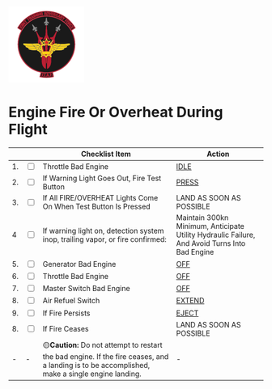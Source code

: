 ![JTAF Logo](../../../JTAF/img/Logo.png)

# **Engine Fire Or Overheat During Flight**

| | | Checklist Item | Action |
|-|-| ---------------| -------|
|1.|  <input type="checkbox">  | Throttle Bad Engine | [IDLE](../../../cockpit/pilot/left_console/front_section.md#throttles) |
|2.|  <input type="checkbox">  | If Warning Light Goes Out, Fire Test Button | [PRESS](../../../cockpit/pilot/right_main_panel.md#fire-test-button) |
|3.|  <input type="checkbox">  | If All FIRE/OVERHEAT Lights Come On When Test Button Is Pressed | LAND AS SOON AS POSSIBLE |
|4 |  <input type="checkbox">  |If warning light on, detection system inop, trailing vapor, or fire confirmed: |Maintain 300kn Minimum, Anticipate Utility Hydraulic Failure, And Avoid Turns Into Bad Engine|
|5.|  <input type="checkbox">  | Generator Bad Engine | [OFF](../../../cockpit/pilot/right_console/front_section.md#generator-control-switches) |
|6.|  <input type="checkbox">  | Throttle Bad Engine | [OFF](../../../cockpit/pilot/left_console/front_section.md#throttles)|
|7.|  <input type="checkbox">  | Master Switch Bad Engine | [OFF](../../../cockpit/pilot/left_console/front_section.md#engine-master-switches) |
|8.|  <input type="checkbox">  | Air Refuel Switch | [EXTEND](../../../cockpit/pilot/left_console/center_section.md#air-refueling-switch) |
|9.|  <input type="checkbox">  | If Fire Persists | [EJECT](../../../cockpit/pilot/stick_seat.md#seat)  |
|8.|  <input type="checkbox">  | If Fire Ceases | LAND AS SOON AS POSSIBLE |
|- |-                          |🟡**Caution:** Do not attempt to restart the bad engine. If the fire ceases, and a landing is to be accomplished, make a single engine landing.|-|